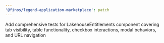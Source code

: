 ```yaml
---
'@finos/legend-application-marketplace': patch
---
```


Add comprehensive tests for LakehouseEntitlements component covering tab visibility, table functionality, checkbox interactions, modal behaviors, and URL navigation
